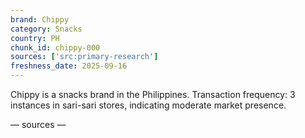 ```yaml
---
brand: Chippy
category: Snacks
country: PH
chunk_id: chippy-000
sources: ['src:primary-research']
freshness_date: 2025-09-16
---
```


Chippy is a snacks brand in the Philippines. Transaction frequency: 3 instances in sari-sari stores, indicating moderate market presence.

— sources —
